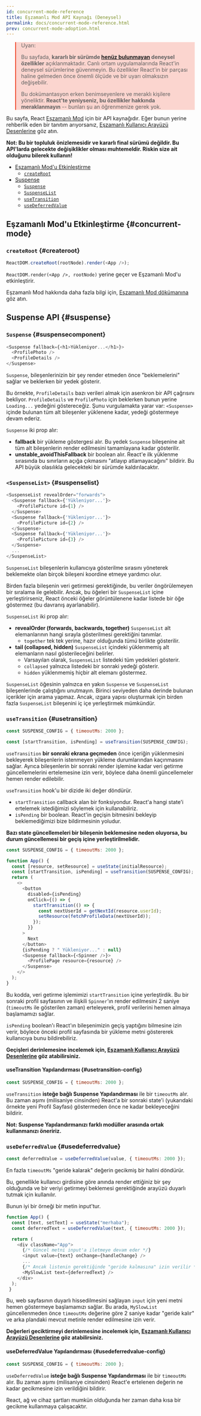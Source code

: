 ```yaml
---
id: concurrent-mode-reference
title: Eşzamanlı Mod API Kaynağı (Deneysel)
permalink: docs/concurrent-mode-reference.html
prev: concurrent-mode-adoption.html
---
```


<style>
.scary > blockquote {
  background-color: rgba(237, 51, 21, 0.2);
  border-left-color: #ed3315;
}
</style>

<div class="scary">

>Uyarı:
>
>Bu sayfada, **kararlı bir sürümde [henüz bulunmayan](/docs/concurrent-mode-adoption.html) deneysel özellikler** açıklanmaktadır. Canlı ortam uygulamalarında React'in deneysel sürümlerine güvenmeyin. Bu özellikler React'in bir parçası haline gelmeden önce önemli ölçüde ve bir uyarı olmaksızın değişebilir.
>
>Bu dokümantasyon erken benimseyenlere ve meraklı kişilere yöneliktir. **React'te yeniyseniz, bu özellikler hakkında meraklanmayın** -- bunları şu an öğrenmenize gerek yok.

</div>

Bu sayfa, React [Eşzamanlı Mod](/docs/concurrent-mode-intro.html) için bir API kaynağıdır. Eğer bunun yerine rehberlik eden bir tanıtım arıyorsanız, [Eşzamanlı Kullanıcı Arayüzü Desenlerine](/docs/concurrent-mode-patterns.html) göz atın.

**Not: Bu bir topluluk önizlemesidir ve kararlı final sürümü değildir. Bu API'larda gelecekte değişiklikler olması muhtemeldir. Riskin size ait olduğunu bilerek kullanın!**

- [Eşzamanlı Mod'u Etkinleştirme](#concurrent-mode)
    - [`createRoot`](#createroot)
- [Suspense](#suspense)
    - [`Suspense`](#suspensecomponent)
    - [`SuspenseList`](#suspenselist)
    - [`useTransition`](#usetransition)
    - [`useDeferredValue`](#usedeferredvalue)

## Eşzamanlı Mod'u Etkinleştirme {#concurrent-mode}

### `createRoot` {#createroot}

```js
ReactDOM.createRoot(rootNode).render(<App />);
```

`ReactDOM.render(<App />, rootNode)` yerine geçer ve Eşzamanlı Mod'u etkinleştirir.

Eşzamanlı Mod hakkında daha fazla bilgi için, [Eşzamanlı Mod dökümanına](/docs/concurrent-mode-intro.html) göz atın.

## Suspense API {#suspense}

### `Suspense` {#suspensecomponent}

```js
<Suspense fallback={<h1>Yükleniyor...</h1>}>
  <ProfilePhoto />
  <ProfileDetails />
</Suspense>
```

`Suspense`, bileşenlerinizin bir şey render etmeden önce "beklemelerini" sağlar ve beklerken bir yedek gösterir.

Bu örnekte, `ProfileDetails` bazı verileri almak için asenkron bir API çağrısını bekliyor. `ProfileDetails` ve `ProfilePhoto` için beklerken bunun yerine `Loading...` yedeğini göstereceğiz. Şunu vurgulamakta yarar var: `<Suspense>` içinde bulunan tüm alt bileşenler yüklenene kadar, yedeği göstermeye devam ederiz.

`Suspense` iki prop alır:
* **fallback** bir yükleme göstergesi alır. Bu yedek `Suspense` bileşenine ait tüm alt bileşenlerin render edilmesini tamamlayana kadar gösterilir.
* **unstable_avoidThisFallback** bir boolean alır. React'e ilk yüklenme sırasında bu sınırların açığa çıkmasını "atlayıp atlamayacağını" bildirir. Bu API büyük olasılıkla gelecekteki bir sürümde kaldırılacaktır.

### `<SuspenseList>` {#suspenselist}

```js
<SuspenseList revealOrder="forwards">
  <Suspense fallback={'Yükleniyor...'}>
    <ProfilePicture id={1} />
  </Suspense>
  <Suspense fallback={'Yükleniyor...'}>
    <ProfilePicture id={2} />
  </Suspense>
  <Suspense fallback={'Yükleniyor...'}>
    <ProfilePicture id={3} />
  </Suspense>
  ...
</SuspenseList>
```

`SuspenseList` bileşenlerin kullanıcıya gösterilme sırasını yöneterek beklemekte olan birçok bileşeni koordine etmeye yardımcı olur.

Birden fazla bileşenin veri getirmesi gerektiğinde, bu veriler öngörülemeyen bir sıralama ile gelebilir. Ancak, bu öğeleri bir `SuspenseList` içine yerleştirirseniz, React önceki öğeler görüntülenene kadar listede bir öğe göstermez (bu davranış ayarlanabilir).

`SuspenseList` iki prop alır:
* **revealOrder (forwards, backwards, together)** `SuspenseList` alt elemanlarının hangi sırayla gösterilmesi gerektiğini tanımlar.
  * `together` tek tek yerine, hazır olduğunda *tümü* birlikte gösterilir.
* **tail (collapsed, hidden)** `SuspenseList` içindeki yüklenmemiş alt elemanların nasıl gösterileceğini belirler.
  * Varsayılan olarak, `SuspenseList` listedeki tüm yedekleri gösterir.
  * `collapsed` yalnızca listedeki bir sonraki yedeği gösterir.
  * `hidden` yüklenmemiş hiçbir alt elemanı göstermez.

`SuspenseList` öğesinin yalnızca en yakın `Suspense` ve `SuspenseList` bileşenlerinde çalıştığını unutmayın. Birinci seviyeden daha derinde bulunan içerikler için arama yapmaz. Ancak, ızgara yapısı oluşturmak için birden fazla `SuspenseList` bileşenini iç içe yerleştirmek mümkündür.

### `useTransition` {#usetransition}

```js
const SUSPENSE_CONFIG = { timeoutMs: 2000 };

const [startTransition, isPending] = useTransition(SUSPENSE_CONFIG);
```

`useTransition` **bir sonraki ekrana geçmeden** önce içeriğin yüklenmesini bekleyerek bileşenlerin istenmeyen yükleme durumlarından kaçınmasını sağlar. Ayrıca bileşenlerin bir sonraki render işlemine kadar veri getirme güncellemelerini ertelemesine izin verir, böylece daha önemli güncellemeler hemen render edilebilir.

`useTransition` hook'u bir dizide iki değer döndürür.
* `startTransition` callback alan bir fonksiyondur. React'a hangi state'i ertelemek istediğimizi söylemek için kullanabiliriz.
* `isPending` bir boolean. React'in geçişin bitmesini bekleyip beklemediğimizi bize bildirmesinin yoludur.

**Bazı state güncellemeleri bir bileşenin beklemesine neden oluyorsa, bu durum güncellemesi bir geçiş içine yerleştirilmelidir.**

```js
const SUSPENSE_CONFIG = { timeoutMs: 2000 };

function App() {
  const [resource, setResource] = useState(initialResource);
  const [startTransition, isPending] = useTransition(SUSPENSE_CONFIG);
  return (
    <>
      <button
        disabled={isPending}
        onClick={() => {
          startTransition(() => {
            const nextUserId = getNextId(resource.userId);
            setResource(fetchProfileData(nextUserId));
          });
        }}
      >
        Next
      </button>
      {isPending ? " Yükleniyor..." : null}
      <Suspense fallback={<Spinner />}>
        <ProfilePage resource={resource} />
      </Suspense>
    </>
  );
}
```

Bu kodda, veri getirme işlemimizi `startTransition` içine yerleştirdik. Bu bir sonraki profil sayfasının ve ilişkili `Spinner`'ın render edilmesini 2 saniye (`timeoutMs` ile gösterilen zaman) erteleyerek, profil verilerini hemen almaya başlamamızı sağlar.

`isPending` boolean'ı React'ın bileşenimizin geçiş yaptığını bilmesine izin verir, böylece önceki profil sayfasında bir yükleme metni göstererek kullanıcıya bunu bildirebiliriz.

**Geçişleri derinlemesine incelemek için, [Eşzamanlı Kullanıcı Arayüzü Desenlerine](/docs/concurrent-mode-patterns.html#transitions) göz atabilirsiniz.**

#### useTransition Yapılandırması {#usetransition-config}

```js
const SUSPENSE_CONFIG = { timeoutMs: 2000 };
```

`useTransition` **isteğe bağlı Suspense Yapılandırması** ile bir `timeoutMs` alır. Bu zaman aşımı (milisaniye cinsinden) React'a bir sonraki state'i (yukarıdaki örnekte yeni Profil Sayfası) göstermeden önce ne kadar bekleyeceğini bildirir.

**Not: Suspense Yapılandırmanızı farklı modüller arasında ortak kullanmanızı öneririz.**


### `useDeferredValue` {#usedeferredvalue}

```js
const deferredValue = useDeferredValue(value, { timeoutMs: 2000 });
```

En fazla `timeoutMs` "geride kalarak" değerin gecikmiş bir halini döndürür.

Bu, genellikle kullanıcı girdisine göre anında render ettiğiniz bir şey olduğunda ve bir veriyi getirmeyi beklemesi gerektiğinde arayüzü duyarlı tutmak için kullanılır.

Bunun iyi bir örneği bir metin input'tur.

```js
function App() {
  const [text, setText] = useState("merhaba");
  const deferredText = useDeferredValue(text, { timeoutMs: 2000 }); 

  return (
    <div className="App">
      {/* Güncel metni input'a iletmeye devam eder */}
      <input value={text} onChange={handleChange} />
      ...
      {/* Ancak listenin gerektiğinde "geride kalmasına" izin verilir */}
      <MySlowList text={deferredText} />
    </div>
  );
 }
```

Bu, web sayfasının duyarlı hissedilmesini sağlayan `input` için yeni metni hemen göstermeye başlamamızı sağlar. Bu arada, `MySlowList` güncellenmeden önce `timeoutMs` değerine göre 2 saniye kadar "geride kalır" ve arka plandaki mevcut metinle render edilmesine izin verir.

**Değerleri geciktirmeyi derinlemesine incelemek için, [Eşzamanlı Kullanıcı Arayüzü Desenlerine](/docs/concurrent-mode-patterns.html#deferring-a-value) göz atabilirsiniz.**

#### useDeferredValue Yapılandırması {#usedeferredvalue-config}

```js
const SUSPENSE_CONFIG = { timeoutMs: 2000 };
```

`useDeferredValue` **isteğe bağlı Suspense Yapılandırması** ile bir `timeoutMs` alır. Bu zaman aşımı (milisaniye cinsinden) React'e ertelenen değerin ne kadar gecikmesine izin verildiğini bildirir.

React, ağ ve cihaz şartları mumkün olduğunda her zaman daha kısa bir gecikme kullanmaya çalışacaktır.
